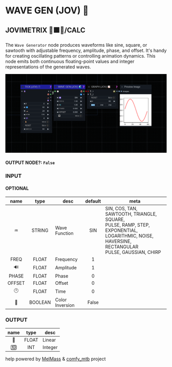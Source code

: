 # WAVE GEN (JOV) 🌊

## JOVIMETRIX 🔺🟩🔵/CALC

The `Wave Generator` node produces waveforms like sine, square, or sawtooth with adjustable frequency, amplitude, phase, and offset. It's handy for creating oscillating patterns or controlling animation dynamics. This node emits both continuous floating-point values and integer representations of the generated waves.

![WAVE GEN](https://raw.githubusercontent.com/Amorano/Jovimetrix-examples/master/node/WAVE%20GEN/WAVE%20GEN.png)

#### OUTPUT NODE?: `False`

### INPUT

#### OPTIONAL

name | type | desc | default | meta
:---:|:---:|---|:---:|---
♒  |  STRING  | Wave Function | SIN | SIN, COS, TAN, SAWTOOTH, TRIANGLE, SQUARE,<br>PULSE, RAMP, STEP, EXPONENTIAL,<br>LOGARITHMIC, NOISE, HAVERSINE, RECTANGULAR<br>PULSE, GAUSSIAN, CHIRP
FREQ  |  FLOAT  | Frequency | 1 | 
🔊  |  FLOAT  | Amplitude | 1 | 
PHASE  |  FLOAT  | Phase | 0 | 
OFFSET  |  FLOAT  | Offset | 0 | 
🕛  |  FLOAT  | Time | 0 | 
🔳  |  BOOLEAN  | Color Inversion | False | 

### OUTPUT

name | type | desc
:---:|:---:|---
🛟  |  FLOAT  | Linear 
🔟  |  INT  | Integer 

help powered by [MelMass](https://github.com/melMass) & [comfy_mtb](https://github.com/melMass/comfy_mtb) project